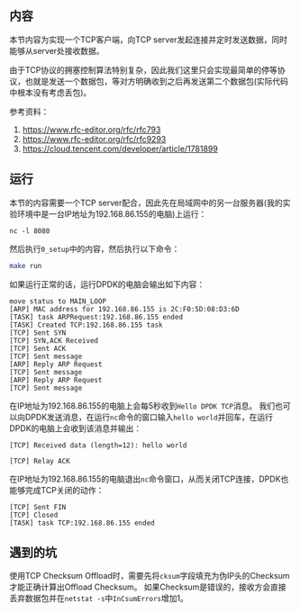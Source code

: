 ## 内容

本节内容为实现一个TCP客户端，向TCP server发起连接并定时发送数据，同时能够从server处接收数据。

由于TCP协议的拥塞控制算法特别复杂，因此我们这里只会实现最简单的停等协议，也就是发送一个数据包，等对方明确收到之后再发送第二个数据包(实际代码中根本没有考虑丢包)。

参考资料：
1. https://www.rfc-editor.org/rfc/rfc793
2. https://www.rfc-editor.org/rfc/rfc9293
4. https://cloud.tencent.com/developer/article/1781899

## 运行

本节的内容需要一个TCP server配合，因此先在局域网中的另一台服务器(我的实验环境中是一台IP地址为192.168.86.155的电脑)上运行：

```
nc -l 8080
```

然后执行`0_setup`中的内容，然后执行以下命令：

```sh
make run
```

如果运行正常的话，运行DPDK的电脑会输出如下内容：

```
move status to MAIN_LOOP
[ARP] MAC address for 192.168.86.155 is 2C:F0:5D:08:D3:6D
[TASK] task ARPRequest:192.168.86.155 ended
[TASK] Created TCP:192.168.86.155 task
[TCP] Sent SYN
[TCP] SYN,ACK Received
[TCP] Sent ACK
[TCP] Sent message
[ARP] Reply ARP Request
[TCP] Sent message
[ARP] Reply ARP Request
[TCP] Sent message
```

在IP地址为192.168.86.155的电脑上会每5秒收到`Hello DPDK TCP`消息。
我们也可以向DPDK发送消息，在运行`nc`命令的窗口输入`hello world`并回车，在运行DPDK的电脑上会收到该消息并输出：

```
[TCP] Received data (length=12): hello world

[TCP] Relay ACK
```

在IP地址为192.168.86.155的电脑退出`nc`命令窗口，从而关闭TCP连接，DPDK也能够完成TCP关闭的动作：

```
[TCP] Sent FIN
[TCP] Closed
[TASK] task TCP:192.168.86.155 ended
```

## 遇到的坑

使用TCP Checksum Offload时，需要先将`cksum`字段填充为伪IP头的Checksum才能正确计算出Offload Checksum。
如果Checksum是错误的，接收方会直接丢弃数据包并在`netstat -s`中`InCsumErrors`增加1。
